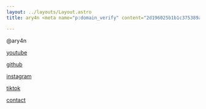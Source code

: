 ```yaml
---
layout: ../layouts/Layout.astro
title: ary4n <meta name="p:domain_verify" content="2d196025b1b1c375389a50b0ccd60978"/>

---
```

<!-- Markdown Preview - https://dillinger.io/ -->
@ary4n

[youtube](https://www.youtube.com/@ar4yn)

[github](https://github.com/ar4yn)

[instagram](https://www.instagram.com/ar4yn_/)

[tiktok](https://www.tiktok.com/@24h0m)

[contact](/contact)
